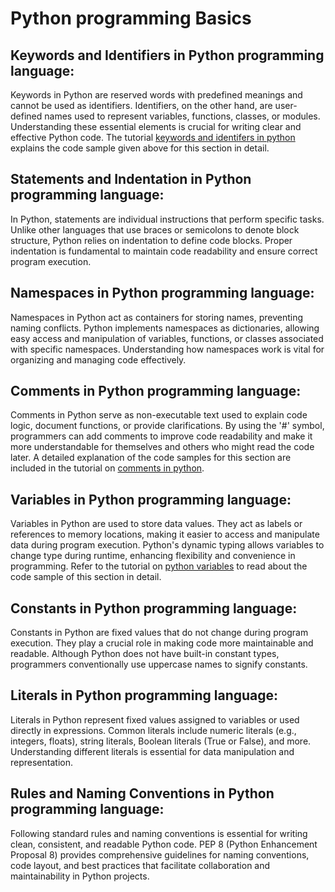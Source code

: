 # Python programming Basics

## Keywords and Identifiers in Python programming language:
Keywords in Python are reserved words with predefined meanings and cannot be used as identifiers. Identifiers, on the other hand, are user-defined names used to represent variables, functions, classes, or modules. Understanding these essential elements is crucial for writing clear and effective Python code. The tutorial <a href="https://www.kolledge.com/python/tutorial/keywords-and-identifiers-in-python-programming-language">keywords and identifers in python</a> explains the code sample given above for this section in detail.

## Statements and Indentation in Python programming language:
In Python, statements are individual instructions that perform specific tasks. Unlike other languages that use braces or semicolons to denote block structure, Python relies on indentation to define code blocks. Proper indentation is fundamental to maintain code readability and ensure correct program execution.

## Namespaces in Python programming language:
Namespaces in Python act as containers for storing names, preventing naming conflicts. Python implements namespaces as dictionaries, allowing easy access and manipulation of variables, functions, or classes associated with specific namespaces. Understanding how namespaces work is vital for organizing and managing code effectively.

## Comments in Python programming language:
Comments in Python serve as non-executable text used to explain code logic, document functions, or provide clarifications. By using the '#' symbol, programmers can add comments to improve code readability and make it more understandable for themselves and others who might read the code later. A detailed explanation of the code samples for this section are included in the tutorial on <a href="https://www.kolledge.com/python/tutorial/comments-in-python-programming-language">comments in python</a>.

## Variables in Python programming language:
Variables in Python are used to store data values. They act as labels or references to memory locations, making it easier to access and manipulate data during program execution. Python's dynamic typing allows variables to change type during runtime, enhancing flexibility and convenience in programming. Refer to the tutorial on <a href="https://www.kolledge.com/python/tutorial/variables-in-python-programming-language">python variables</a> to read about the code sample of this section in detail.

## Constants in Python programming language:
Constants in Python are fixed values that do not change during program execution. They play a crucial role in making code more maintainable and readable. Although Python does not have built-in constant types, programmers conventionally use uppercase names to signify constants.

## Literals in Python programming language:
Literals in Python represent fixed values assigned to variables or used directly in expressions. Common literals include numeric literals (e.g., integers, floats), string literals, Boolean literals (True or False), and more. Understanding different literals is essential for data manipulation and representation.

## Rules and Naming Conventions in Python programming language:
Following standard rules and naming conventions is essential for writing clean, consistent, and readable Python code. PEP 8 (Python Enhancement Proposal 8) provides comprehensive guidelines for naming conventions, code layout, and best practices that facilitate collaboration and maintainability in Python projects.